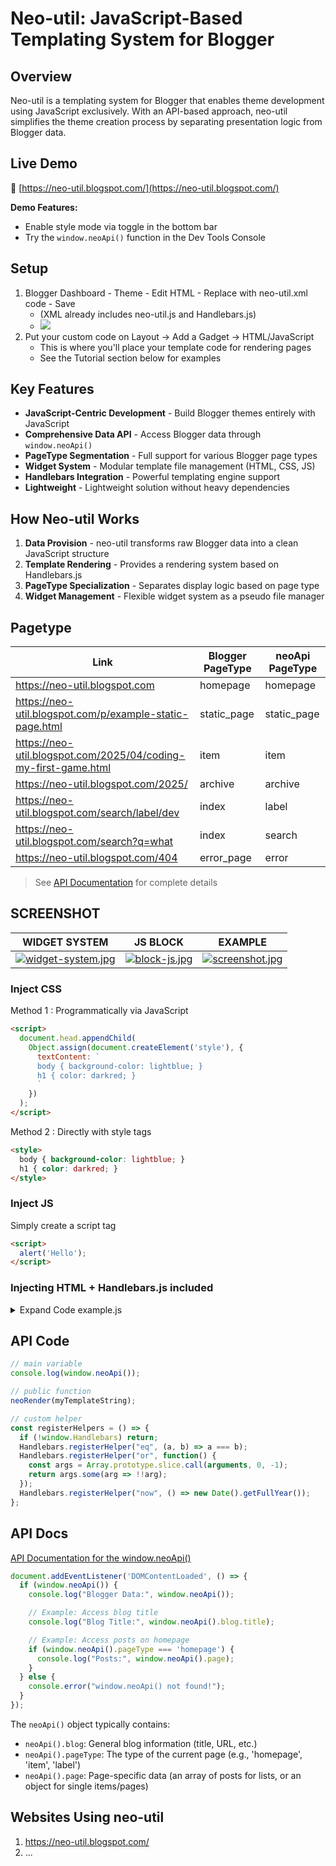 # Neo-util: JavaScript-Based Templating System for Blogger

## Overview
Neo-util is a templating system for Blogger that enables theme development using JavaScript exclusively. With an API-based approach, neo-util simplifies the theme creation process by separating presentation logic from Blogger data.

## Live Demo
🔗 [https://neo-util.blogspot.com/](https://neo-util.blogspot.com/)

**Demo Features:**
- Enable style mode via toggle in the bottom bar
- Try the `window.neoApi()` function in the Dev Tools Console

## Setup
1. Blogger Dashboard - Theme - Edit HTML - Replace with neo-util.xml code - Save
   - (XML already includes neo-util.js and Handlebars.js)
   - [![](https://data.jsdelivr.com/v1/package/gh/milio48/neo-util/badge)](https://www.jsdelivr.com/package/gh/milio48/neo-util)
2. Put your custom code on Layout -> Add a Gadget -> HTML/JavaScript
   - This is where you'll place your template code for rendering pages
   - See the Tutorial section below for examples

## Key Features
- **JavaScript-Centric Development** - Build Blogger themes entirely with JavaScript
- **Comprehensive Data API** - Access Blogger data through `window.neoApi()`
- **PageType Segmentation** - Full support for various Blogger page types
- **Widget System** - Modular template file management (HTML, CSS, JS)
- **Handlebars Integration** - Powerful templating engine support
- **Lightweight** - Lightweight solution without heavy dependencies

## How Neo-util Works
1. **Data Provision** - neo-util transforms raw Blogger data into a clean JavaScript structure
2. **Template Rendering** - Provides a rendering system based on Handlebars.js
3. **PageType Specialization** - Separates display logic based on page type
4. **Widget Management** - Flexible widget system as a pseudo file manager

## Pagetype 
| Link                                                            | Blogger PageType | neoApi PageType |
|-----------------------------------------------------------------|------------------|-----------------|
| https://neo-util.blogspot.com                                   | homepage         | homepage        |
| https://neo-util.blogspot.com/p/example-static-page.html        | static_page      | static_page     |
| https://neo-util.blogspot.com/2025/04/coding-my-first-game.html | item             | item            |
| https://neo-util.blogspot.com/2025/                             | archive          | archive         |
| https://neo-util.blogspot.com/search/label/dev                  | index            | label           |
| https://neo-util.blogspot.com/search?q=what                     | index            | search          |
| https://neo-util.blogspot.com/404                               | error_page       | error           |
> See [API Documentation](api-docs.md) for complete details

## SCREENSHOT
| WIDGET SYSTEM | JS BLOCK | EXAMPLE|
|---|---|---|
| [![widget-system.jpg](https://blogger.googleusercontent.com/img/b/R29vZ2xl/AVvXsEhbxHhlQnfEkFArujpZZ9hqMM1wKmlRqZbUI1SLUukN_5LMY0aWyPNOCWOQbSquzTX8gOW4m9DnsZy8dUGklK0TgT3clhkMZC_PqKPGBEHOy3Fn67whXM4wZhGsudj7oWiPYzHXL2r6hAppg1VpT-3jYztQmj5W-ecfAsz0REXhq8Jalh73Fp61YqAifNAa/w200/widget-system.jpg 'widget-system.jpg')](https://blogger.googleusercontent.com/img/b/R29vZ2xl/AVvXsEhbxHhlQnfEkFArujpZZ9hqMM1wKmlRqZbUI1SLUukN_5LMY0aWyPNOCWOQbSquzTX8gOW4m9DnsZy8dUGklK0TgT3clhkMZC_PqKPGBEHOy3Fn67whXM4wZhGsudj7oWiPYzHXL2r6hAppg1VpT-3jYztQmj5W-ecfAsz0REXhq8Jalh73Fp61YqAifNAa/s16000/widget-system.jpg) | [![block-js.jpg](https://blogger.googleusercontent.com/img/b/R29vZ2xl/AVvXsEi6ryL8ks0umWs6hVM9_ZZO9jTv0KzyZI2V4TwC5NcETkuI2FkS5TV9yrVvksOdJ9C4h90si0dXZmEzJEqzyvS8hn96PzWUcTOiSd3RDYmSub83Hv-c086RlSnnNYLCsjLdGH_O8ZHPsGKZZnD2j_PmHOmHRGZugpo_RqfrttMY5kcycws9k_p_T0YCiXOi/w200/block-js.jpg 'block-js.jpg')](https://blogger.googleusercontent.com/img/b/R29vZ2xl/AVvXsEi6ryL8ks0umWs6hVM9_ZZO9jTv0KzyZI2V4TwC5NcETkuI2FkS5TV9yrVvksOdJ9C4h90si0dXZmEzJEqzyvS8hn96PzWUcTOiSd3RDYmSub83Hv-c086RlSnnNYLCsjLdGH_O8ZHPsGKZZnD2j_PmHOmHRGZugpo_RqfrttMY5kcycws9k_p_T0YCiXOi/s1600/block-js.jpg) | [![screenshot.jpg](https://blogger.googleusercontent.com/img/b/R29vZ2xl/AVvXsEiA5MNWENrCi-Jb8xwi5Ux6hyphenhyphentrkbSFDaZHlxKfie7ngWfDDcRgd-N5XHLHEimFTzKtgGSJsV1dVzve67l0GwR0sbs4-_VKM404wlrDdu3or-4DuyrtIRKx8JGYq8bJ-J-dXHm4Jc5-njLthAlKAie2W_wV4CSi3skBcOjeoUuysqwA3WaN2BT5m4f8N-2V/w200/screenshot.jpg 'screenshot.jpg')](https://blogger.googleusercontent.com/img/b/R29vZ2xl/AVvXsEiA5MNWENrCi-Jb8xwi5Ux6hyphenhyphentrkbSFDaZHlxKfie7ngWfDDcRgd-N5XHLHEimFTzKtgGSJsV1dVzve67l0GwR0sbs4-_VKM404wlrDdu3or-4DuyrtIRKx8JGYq8bJ-J-dXHm4Jc5-njLthAlKAie2W_wV4CSi3skBcOjeoUuysqwA3WaN2BT5m4f8N-2V/s1600/screenshot.jpg) |


### Inject CSS
Method 1 : Programmatically via JavaScript
```html
<script>
  document.head.appendChild(
    Object.assign(document.createElement('style'), {
      textContent: `
      body { background-color: lightblue; }
      h1 { color: darkred; }
      `
    })
  );
</script>
```
Method 2 : Directly with style tags
```html
<style>
  body { background-color: lightblue; }
  h1 { color: darkred; }
</style>
```


### Inject JS
Simply create a script tag
```html
<script>
  alert('Hello');
</script>
```

### Injecting HTML + Handlebars.js included
<details>

<summary>Expand Code example.js</summary>

```html
<script>
 
function startLoading() {
  const o = document.createElement("div");
  o.id = "load";
  o.style = `position:fixed;inset:0;background:#fff;z-index:9999;display:grid;place-items:center;font:1.5rem sans-serif`;
  o.textContent = "Loading...";
  document.body.appendChild(o);
} startLoading();

document.addEventListener("DOMContentLoaded", () => {
  if (typeof window.neoApi === "function") {
    neoRender(myTemplateString);
    console.log(window.neoApi());
    // Loading Bar will be removed automatically by neoRender
  } else {
    console.error("Fatal: neoApi function not found.");
  }
});

const registerHelpers = () => {
  if (!window.Handlebars) return;
  Handlebars.registerHelper("eq", (a, b) => a === b);
  Handlebars.registerHelper("or", function() {
    const args = Array.prototype.slice.call(arguments, 0, -1);
    return args.some(arg => !!arg);
  });
  Handlebars.registerHelper("now", () => new Date().getFullYear());
};


const myTemplateString = `
<!DOCTYPE html>
<html lang="en">
<head>
    <meta charset="UTF-8">
    <meta name="viewport" content="width=device-width,initial-scale=1">
    <title>{{blog.title}}</title>
    <style>
        :root { --color-primary: #2563eb; --color-text: #334155; --color-muted: #64748b; --color-bg: #f8fafc; }
        body { font-family: 'Inter', -apple-system, sans-serif; line-height: 1.6; max-width: 768px; margin: 0 auto; padding: 1.5rem; color: var(--color-text); background: var(--color-bg); }
        a { color: var(--color-primary); text-decoration: none; transition: all 0.2s; }
        a:hover { opacity: 0.8; text-decoration: underline; }
        header { margin-bottom: 3rem; text-align: center; }
        h1, h2, h3 { margin: 0 0 1rem; line-height: 1.3; }
        .post { background: white; border-radius: 8px; padding: 1.5rem; margin-bottom: 1.5rem; box-shadow: 0 1px 3px rgba(0,0,0,0.05); }
        .meta { color: var(--color-muted); font-size: 0.85rem; margin-bottom: 0.75rem; display: flex; gap: 0.75rem; flex-wrap: wrap; }
        .label { background: #e2e8f0; padding: 0.25rem 0.5rem; border-radius: 4px; font-size: 0.75rem; }
        .snippet { color: var(--color-text); margin: 0.5rem 0 0; }
        footer { margin-top: 3rem; text-align: center; color: var(--color-muted); font-size: 0.9rem; }
        @media (max-width: 640px) { body { padding: 1rem; } .post { padding: 1rem; } }
    </style>
      <!-- CSS EXTERNAL -->
      <style src="https://localhost/css/template-specific.css"></style>

      <!-- JS EXTERNAL -->
      <script src="https://localhost/js/template-specific.js" defer><\/script> <!-- Escape End Tag Script to prevent injection -->
</head>
<body>
    <header>
        <h1><a href="{{blog.homepageUrl}}">{{blog.title}}</a></h1>
	<form class="search-form" action="/search" method="get"> <input class="search-input" type="search" name="q" placeholder="Search posts..." {{#if (eq pageType "search")}}value="{{blog.searchQuery}}"{{/if}} aria-label="Search" > </form>
    </header>

    <main>
        {{#if (eq pageType "homepage")}}
            {{#each page}}
                <article class="post">
                    <h2><a href="{{url}}">{{title}}</a></h2>
                    <div class="meta">
                        <time datetime="{{publishedIso}}">{{publishedFormatted}}</time>
                        {{#if labels.length}}• {{#each labels}}<a href="{{url}}" class="label">{{name}}</a>{{/each}}{{/if}}
                    </div>
                    <p class="snippet">{{{snippet}}}</p>
                </article>
            {{/each}}

        {{else if (eq pageType "item")}}
            <article class="post">
                <h1>{{page.title}}</h1>
                <div class="meta">
                    <time datetime="{{page.publishedIso}}">{{page.publishedFormatted}}</time>
                    {{#if page.labels.length}}• {{#each page.labels}}<a href="{{url}}" class="label">{{name}}</a>{{/each}}{{/if}}
                </div>
                <div class="snippet">{{{page.bodyHtml}}}</div>
            </article>

        {{else if (eq pageType "static_page")}}
            <article class="post">
                <h1>{{page.title}}</h1>
                <div class="snippet">{{{page.bodyHtml}}}</div>
            </article>

        {{else if (or (eq pageType "archive") (eq pageType "label") (eq pageType "search"))}}
            <h2>
                {{#if (eq pageType "archive")}}Archive: {{blog.pageName}}
                {{else if (eq pageType "label")}}Label: {{blog.pageName}}
                {{else}}Search: "{{blog.searchQuery}}"{{/if}}
            </h2>
            {{#each page}}
                <article class="post">
                    <h3><a href="{{url}}">{{title}}</a></h3>
                    <div class="meta">
                        <time datetime="{{publishedIso}}">{{publishedFormatted}}</time>
                        {{#if labels.length}}• {{#each labels}}<a href="{{url}}" class="label">{{name}}</a>{{/each}}{{/if}}
                    </div>
                    <p class="snippet">{{{snippet}}}</p>
                </article>
            {{/each}}

        {{else}}
            <article class="post">
                <h1>Page Not Found</h1>
                <p class="snippet">The requested page could not be displayed.</p>
            </article>
        {{/if}}
    </main>

    <footer>
        <p>&copy; {{now}} {{blog.title}}</p>
    </footer>
</body>
</html>
`;


</script>
```
> When defining myTemplateString variable, write script closing tag with escaped end tag. `<\/script>`
</details>

## API Code
```javascript
// main variable
console.log(window.neoApi());

// public function
neoRender(myTemplateString);

// custom helper
const registerHelpers = () => {
  if (!window.Handlebars) return;
  Handlebars.registerHelper("eq", (a, b) => a === b);
  Handlebars.registerHelper("or", function() {
    const args = Array.prototype.slice.call(arguments, 0, -1);
    return args.some(arg => !!arg);
  });
  Handlebars.registerHelper("now", () => new Date().getFullYear());
};
```

## API Docs
[API Documentation for the window.neoApi()](api-docs.md)
```javascript
document.addEventListener('DOMContentLoaded', () => {
  if (window.neoApi()) {
    console.log("Blogger Data:", window.neoApi());

    // Example: Access blog title
    console.log("Blog Title:", window.neoApi().blog.title);

    // Example: Access posts on homepage
    if (window.neoApi().pageType === 'homepage') {
      console.log("Posts:", window.neoApi().page);
    }
  } else {
    console.error("window.neoApi() not found!");
  }
});
```

The `neoApi()` object typically contains:
* `neoApi().blog`: General blog information (title, URL, etc.)
* `neoApi().pageType`: The type of the current page (e.g., 'homepage', 'item', 'label')
* `neoApi().page`: Page-specific data (an array of posts for lists, or an object for single items/pages)

## Websites Using neo-util
1. https://neo-util.blogspot.com/
2. ...